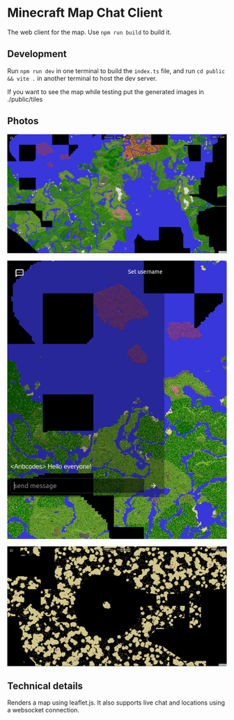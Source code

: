 # Minecraft Map Chat Client

The web client for the map. Use `npm run build` to build it.

## Development

Run `npm run dev` in one terminal to build the `index.ts` file, and run
`cd public && vite .` in another terminal to host the dev server.

If you want to see the map while testing put the generated images in
./public/tiles

## Photos

![Map](/photos/map.png)

![chat](/photos/chat.png)

![end zoomed out](/photos/end-zoomed-out.png)

## Technical details

Renders a map using leaflet.js. It also supports live chat and locations using a
websocket connection.
